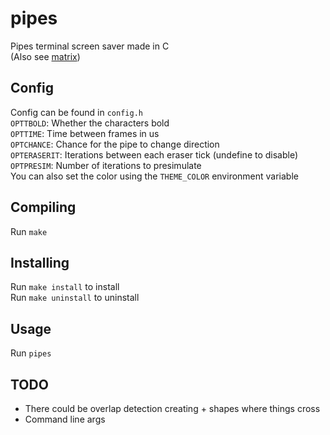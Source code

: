 # pipes
Pipes terminal screen saver made in C  
(Also see [matrix](https://github.com/SollyBunny/matrix))

## Config
Config can be found in `config.h`  
`OPTTBOLD`: Whether the characters bold  
`OPTTIME`: Time between frames in us  
`OPTCHANCE`: Chance for the pipe to change direction  
`OPTERASERIT`: Iterations between each eraser tick (undefine to disable)  
`OPTPRESIM`: Number of iterations to presimulate  
You can also set the color using the `THEME_COLOR` environment variable

## Compiling
Run `make`

## Installing
Run `make install` to install  
Run `make uninstall` to uninstall

## Usage
Run `pipes`

## TODO
* There could be overlap detection creating + shapes where things cross  
* Command line args
